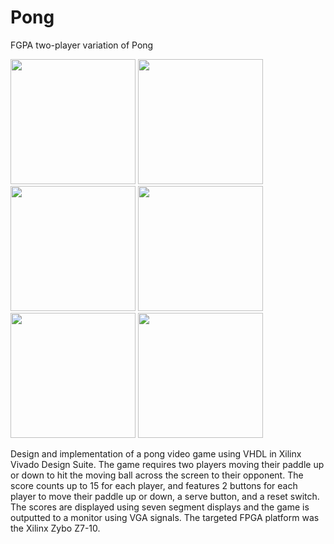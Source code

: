 # Pong
FGPA two-player variation of Pong  

<img src="https://user-images.githubusercontent.com/51766769/103564242-2c446580-4e8c-11eb-89e2-dc7322768dee.gif" width="200">
<img src="https://user-images.githubusercontent.com/51766769/103564519-ab399e00-4e8c-11eb-8687-39ec45130685.jpg" width="200">
<img src="https://user-images.githubusercontent.com/51766769/103564527-ad036180-4e8c-11eb-9e9d-bc216929bfe8.jpg" width="200">  

<img src="https://user-images.githubusercontent.com/51766769/103549869-0a3fe880-4e76-11eb-9a01-69da9dc0f6ca.jpg" width="200">
<img src="https://user-images.githubusercontent.com/51766769/103549877-0ca24280-4e76-11eb-88a8-2bdbaae3ae10.jpg" width="200">
<img src="https://user-images.githubusercontent.com/51766769/103549881-0e6c0600-4e76-11eb-9220-d6d40bdff337.jpg" width="200">  

Design and implementation of a pong video game using VHDL in Xilinx Vivado Design Suite. The game requires two players moving their paddle up or down to hit the moving ball across the screen to their opponent. The score counts up to 15 for each player, and features 2 buttons for each player to move their paddle up or down, a serve button, and a reset switch. The scores are displayed using seven segment displays and the game is outputted to a monitor using VGA signals. The targeted FPGA platform was the Xilinx Zybo Z7-10.
